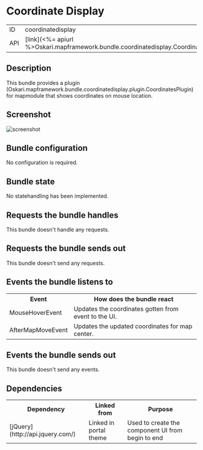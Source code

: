 # Coordinate Display

<table class="table">
  <tr>
    <td>ID</td><td>coordinatedisplay</td>
  </tr>
  <tr>
    <td>API</td><td>[link](<%= apiurl %>Oskari.mapframework.bundle.coordinatedisplay.CoordinateDisplayBundleInstance.html)</td>
  </tr>
</table>

## Description

This bundle provides a plugin (Oskari.mapframework.bundle.coordinatedisplay.plugin.CoordinatesPlugin) for mapmodule that shows coordinates on mouse location.

## Screenshot

![screenshot](/images/bundles/coordinatedisplay.png)


## Bundle configuration

No configuration is required.

## Bundle state

No statehandling has been implemented.

## Requests the bundle handles

This bundle doesn't handle any requests.

## Requests the bundle sends out

This bundle doesn't send any requests.

## Events the bundle listens to

<table class="table">
  <tr>
    <th>Event</th><th>How does the bundle react</th>
  </tr>
  <tr>
    <td>MouseHoverEvent</td><td>Updates the coordinates gotten from event to the UI.</td>
  </tr>
  <tr>
    <td>AfterMapMoveEvent</td><td>Updates the updated coordinates for map center.</td>
  </tr>
</table>

## Events the bundle sends out

This bundle doesn't send any events.

## Dependencies

<table class="table">
  <tr>
    <th>Dependency</th><th>Linked from</th><th>Purpose</th>
  </tr>
  <tr>
    <td>[jQuery](http://api.jquery.com/)</td>
    <td>Linked in portal theme</td>
    <td>Used to create the component UI from begin to end</td>
  </tr>
</table>
